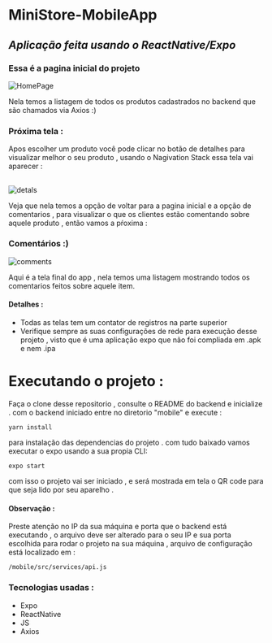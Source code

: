 # MiniStore-MobileApp
## _Aplicação feita usando o ReactNative/Expo_
### Essa é a pagina inicial do projeto
![HomePage](assets/homepage.jpeg)


Nela temos a listagem de todos os produtos cadastrados no backend que são chamados via Axios :)
### Próxima tela :
Apos escolher um produto você pode clicar no botão de detalhes para visualizar melhor o seu produto , usando o Nagivation Stack essa tela vai aparecer :
## 
![detals](assets/detals.jpeg)


Veja que nela temos a opção de voltar para a pagina inicial e a opção de comentarios , para visualizar o que os clientes estão comentando sobre aquele produto , então vamos a pŕoxima :
### Comentários :) 
![comments](assets/comments.jpeg)


Aqui é a tela final do app , nela temos uma listagem mostrando todos os comentarios feitos sobre aquele item.
#### Detalhes :
* Todas as telas tem um contator de registros na parte superior 
* Verifique sempre as suas configurações de rede para execução desse projeto , visto que é uma aplicação expo que não foi compliada em .apk e nem .ipa
# Executando o projeto :
Faça o clone desse repositorio , consulte o README do backend e inicialize .
com o backend iniciado entre no diretorio "mobile" e execute :
```
yarn install 
```
para instalação das dependencias do projeto .
com tudo baixado vamos executar o expo usando a sua propia CLI:
```
expo start
```
com isso o projeto vai ser iniciado , e será mostrada em tela o QR code para que seja lido por seu aparelho .
#### Observação :
Preste atenção no IP da sua máquina e porta que o backend está executando , o arquivo deve ser alterado para o seu IP e sua porta escolhida para rodar o projeto na sua máquina , arquivo de configuração está localizado em :
```
/mobile/src/services/api.js
```


### Tecnologias usadas :
* Expo
* ReactNative
* JS
* Axios

